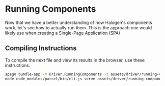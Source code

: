 # Running Components

Now that we have a better understanding of how Halogen's components work, let's see how to actually run them. This is the approach one would likely use when creating a Single-Page Application (SPA)

## Compiling Instructions

To compile the next file and view its results in the browser, use these instructions.

```bash
spago bundle-app -m Driver.RunningComponents -t assets/driver/running-components.js
node node_modules/parcel/bin/cli.js serve assets/driver/running-components.html -o running-components--parcelified.html --open
```
